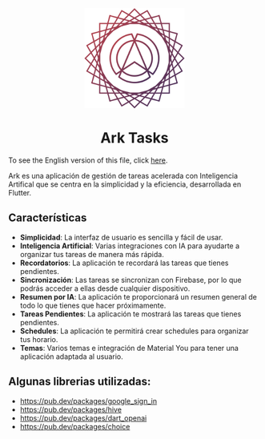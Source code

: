 <div align="center">

<a href="https://github.com/Laesx/ark_tasks">
    <img src="assets/logo_transparent.png" alt="Ark logo" height="200px" width="200px" />
</a>

# Ark Tasks

</div>

To see the English version of this file, click [here](README.md).

Ark es una aplicación de gestión de tareas acelerada con Inteligencia Artifical que se centra en la simplicidad y la eficiencia, desarrollada en Flutter.

## Características

- **Simplicidad**: La interfaz de usuario es sencilla y fácil de usar.
- **Inteligencia Artificial**: Varias integraciones con IA para ayudarte a organizar tus tareas de manera más rápida.
- **Recordatorios**: La aplicación te recordará las tareas que tienes pendientes.
- **Sincronización**: Las tareas se sincronizan con Firebase, por lo que podrás acceder a ellas desde cualquier dispositivo.
- **Resumen por IA**: La aplicación te proporcionará un resumen general de todo lo que tienes que hacer próximamente.
- **Tareas Pendientes**: La aplicación te mostrará las tareas que tienes pendientes.
- **Schedules**: La aplicación te permitirá crear schedules para organizar tus horario.
- **Temas**: Varios temas e integración de Material You para tener una aplicación adaptada al usuario.


## Algunas librerias utilizadas:

- https://pub.dev/packages/google_sign_in
- https://pub.dev/packages/hive
- https://pub.dev/packages/dart_openai
- https://pub.dev/packages/choice





